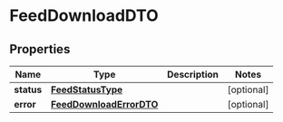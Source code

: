 

# FeedDownloadDTO

## Properties

Name | Type | Description | Notes
------------ | ------------- | ------------- | -------------
**status** | [**FeedStatusType**](FeedStatusType.md) |  |  [optional]
**error** | [**FeedDownloadErrorDTO**](FeedDownloadErrorDTO.md) |  |  [optional]




